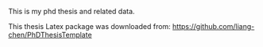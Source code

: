 This is my phd thesis and related data.

This thesis Latex package was downloaded from:
https://github.com/liang-chen/PhDThesisTemplate
